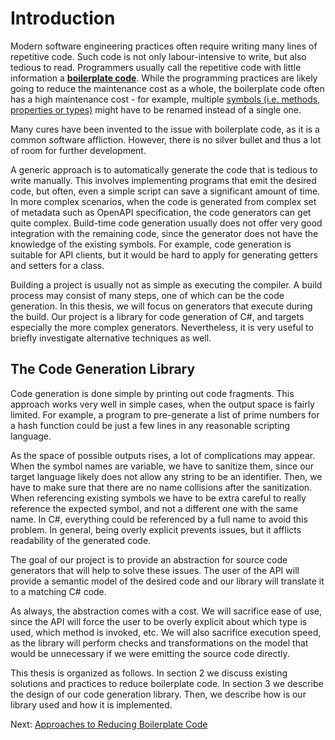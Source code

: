 # Introduction

Modern software engineering practices often require writing many lines of repetitive code.
Such code is not only labour-intensive to write, but also tedious to read.
Programmers usually call the repetitive code with little information a [**boilerplate code**](https://en.wikipedia.org/wiki/Boilerplate_code).
While the programming practices are likely going to reduce the maintenance cost as a whole,
the boilerplate code often has a high maintenance cost -
for example, multiple [symbols (i.e. methods, properties or types)](https://en.wikipedia.org/wiki/Symbol_%28programming%29) might have to be renamed instead of a single one.

Many cures have been invented to the issue with boilerplate code, as it is a common software affliction.
However, there is no silver bullet and thus a lot of room for further development.

A generic approach is to automatically generate the code that is tedious to write manually.
This involves implementing programs that emit the desired code, but often, even a simple script can save a significant amount of time.
In more complex scenarios, when the code is generated from complex set of metadata such as OpenAPI specification, the code generators can get quite complex.
Build-time code generation usually does not offer very good integration with the remaining code, since the generator does not have the knowledge of the existing symbols.
For example, code generation is suitable for API clients, but it would be hard to apply for generating getters and setters for a class.

Building a project is usually not as simple as executing the compiler.
A build process may consist of many steps, one of which can be the code generation.
In this thesis, we will focus on generators that execute during the build.
Our project is a library for code generation of C#, and targets especially the more complex generators.
Nevertheless, it is very useful to briefly investigate alternative techniques as well.

<!-- As suggested by many internet discussions, for almost every problem with repetitive code, a choice of another programming language would eliminate it.
However, choice of programming language is a complicated decision.
It is very hard to undo during the project lifetime and it would often backfire on another problem that was easier in the original language.

Many programming languages support some kind of compile-time metaprogramming to eliminate the issue with boilerplate code.
The capabilities differ greatly and we will explore them briefly in a [following chapter](./approaches.md).
Compared to code generation, the meta-programming system is usually quite limited in capabilities, but offers much better integration with the hand-written code.
The meta-programs are executed by the compiler and usually have at least some information about the existing symbols.
At the time of writing, C# does not have any meta-programming system, but there is a prototype of [Source Generators](https://devblogs.microsoft.com/dotnet/introducing-c-source-generators/) -- a plugin API in the compiler.

A similar approach is to perform the meta-programming at runtime.
Platforms like .NET and JVM offer a rich reflection API that allows any program to explore existing types and their members.
It is even possible to create new methods, implement interfaces and create derived classes at runtime.
This approach is chosen by many .NET libraries to do serialization (such as [Newtonsoft.Json](https://github.com/JamesNK/Newtonsoft.Json) or [Jil](https://github.com/kevin-montrose/Jil)), dependency injections (e.g. [ASP.NET Core dependency injection](https://docs.microsoft.com/en-us/aspnet/core/fundamentals/dependency-injection?view=aspnetcore-3.1)), ORM mapping (e.g. [Dapper](https://github.com/StackExchange/Dapper) and [Entity Framework](https://github.com/dotnet/efcore)).
The limitation is, that we can not declare any new API during runtime, because the compiler would have to know about the symbols at compile time to allow the programmer to use them.
However, this limitation does not exist in dynamically typed languages, which makes the technique even more powerful (and less safe to use). -->


## The Code Generation Library

Code generation is done simple by printing out code fragments.
This approach works very well in simple cases, when the output space is fairly limited.
For example, a program to pre-generate a list of prime numbers for a hash function could be just a few lines in any reasonable scripting language.

As the space of possible outputs rises, a lot of complications may appear.
When the symbol names are variable, we have to sanitize them, since our target language likely does not allow any string to be an identifier.
Then, we have to make sure that there are no name collisions after the sanitization.
When referencing existing symbols we have to be extra careful to really reference the expected symbol, and not a different one with the same name.
In C#, everything could be referenced by a full name to avoid this problem.
In general, being overly explicit prevents issues, but it afflicts readability of the generated code.

The goal of our project is to provide an abstraction for source code generators that will help to solve these issues.
The user of the API will provide a semantic model of the desired code and our library will translate it to a matching C# code.

As always, the abstraction comes with a cost.
We will sacrifice ease of use, since the API will force the user to be overly explicit about which type is used, which method is invoked, etc.
We will also sacrifice execution speed, as the library will perform checks and transformations on the model that would be unnecessary if we were emitting the source code directly.

This thesis is organized as follows.
In section 2 we discuss existing solutions and practices to reduce boilerplate code.
In section 3 we describe the design of our code generation library.
Then, we describe how is our library used and how it is implemented.

Next: [Approaches to Reducing Boilerplate Code](./approaches.md)
